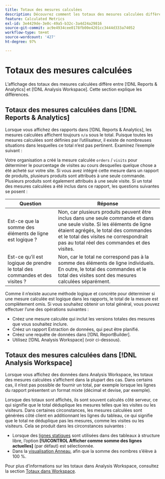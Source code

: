```yaml
---
title: Totaux des mesures calculées
description: Découvrez comment les totaux des mesures calculées diffèrent dans les outils Analytics.
feature: Calculated Metrics
exl-id: 3e4429de-3e0c-49a5-b32c-3a4d24a29816
source-git-commit: ac9e4934cee0178fb00e4201cc3444d333a74052
workflow-type: tm+mt
source-wordcount: '427'
ht-degree: 97%

---
```


# Totaux des mesures calculées

L’affichage des totaux des mesures calculées diffère entre [!DNL Reports & Analytics] et [!DNL Analysis Workspace]. Cette section explique les différences.

## Totaux des mesures calculées dans [!DNL Reports & Analytics]

Lorsque vous affichez des rapports dans [!DNL Reports & Analytics], les mesures calculées affichent toujours `n/a` sous le total. Puisque toutes les mesures calculées sont définies par l’utilisateur, il existe de nombreuses situations dans lesquelles ce total n’est pas pertinent. Examinez l’exemple suivant :

Votre organisation a créé la mesure calculée `orders` / `visits` pour déterminer le pourcentage de visites au cours desquelles quelque chose a été acheté sur votre site. Si vous avez intégré cette mesure dans un rapport de produits, plusieurs produits sont attribués à une seule commande. Plusieurs produits sont également attribués à une seule visite. Si un total des mesures calculées a été inclus dans ce rapport, les questions suivantes se posent :

| Question | Réponse |
|---|---|
| Est-ce que la somme des éléments de ligne est logique ? | Non, car plusieurs produits peuvent être inclus dans une seule commande et dans une seule visite. Si les éléments de ligne étaient agrégés, le total des commandes et le total des visites ne correspondrait pas au total réel des commandes et des visites. |
| Est-ce qu’il est logique de prendre le total des commandes et des visites ? | Non, car le total ne correspond pas à la somme des éléments de ligne individuels. En outre, le total des commandes et le total des visites sont des mesures calculées séparément. |

Comme il n’existe aucune méthode logique et concrète pour déterminer si une mesure calculée est logique dans les rapports, le total de la mesure est complètement omis. Si vous souhaitez obtenir un total général, vous pouvez effectuer l’une des opérations suivantes :

* Créez une mesure calculée qui inclut les versions totales des mesures que vous souhaitez inclure.
* Créez un rapport Extraction de données, qui peut être planifié.
* Créez une requête de données dans [!DNL ReportBuilder].
* Utilisez [!DNL Analysis Workspace] (voir ci-dessous).

## Totaux des mesures calculées dans [!DNL Analysis Workspace]

Lorsque vous affichez des données dans Analysis Workspace, les totaux des mesures calculées s’affichent dans la plupart des cas. Dans certains cas, il n’est pas possible de fournir un total, par exemple lorsque les lignes du rapport présentent un format mixte (décimal et devise, par exemple).

Lorsque des totaux sont affichés, ils sont souvent calculés côté serveur, ce qui signifie que le total déduplique les mesures telles que les visites ou les visiteurs. Dans certaines circonstances, les mesures calculées sont générées côté client en additionnant les lignes du tableau, ce qui signifie que le total ne déduplique pas les mesures, comme les visites ou les visiteurs. Cela se produit dans les circonstances suivantes :

* Lorsque des [lignes statiques](/help/analyze/analysis-workspace/visualizations/freeform-table/column-row-settings/manual-vs-dynamic-rows.md) sont utilisées dans des tableaux à structure libre, l’option **[!UICONTROL Afficher comme somme des lignes actuelles]** (par défaut) est sélectionnée.
* Dans la [visualisation Anneau](/help/analyze/analysis-workspace/visualizations/donut.md), afin que la somme des nombres s’élève à 100 %.

Pour plus dʼinformations sur les totaux dans Analysis Workspace, consultez la section [Totaux dans Workspace](https://experienceleague.adobe.com/docs/analytics/analyze/analysis-workspace/visualizations/freeform-table/workspace-totals.html#static-row-total).
